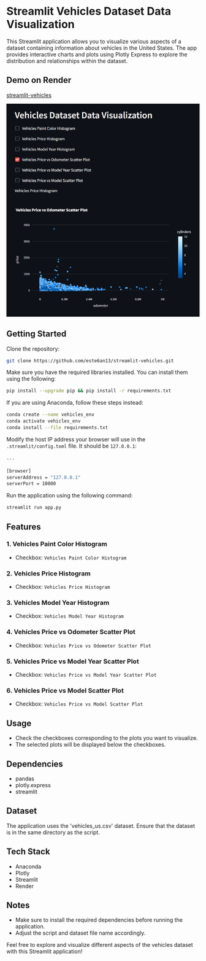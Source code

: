 # Streamlit Vehicles Dataset Data Visualization

This Streamlit application allows you to visualize various aspects of a dataset containing information about vehicles in the United States. The app provides interactive charts and plots using Plotly Express to explore the distribution and relationships within the dataset.

## Demo on Render

[streamlit-vehicles](https://streamlit-vehicles.onrender.com/)


![alt text](fig/image.png)


## Getting Started

Clone the repository:

```sh
git clone https://github.com/este6an13/streamlit-vehicles.git
```

Make sure you have the required libraries installed. You can install them using the following:

```sh
pip install --upgrade pip && pip install -r requirements.txt
```

If you are using Anaconda, follow these steps instead:

```sh
conda create --name vehicles_env
conda activate vehicles_env
conda install --file requirements.txt
```

Modify the host IP address your browser will use in the `.streamlit/config.toml` file. It should be `127.0.0.1`:

```sh
...

[browser]
serverAddress = "127.0.0.1"
serverPort = 10000
```

Run the application using the following command:

```bash
streamlit run app.py
```

## Features

### 1. Vehicles Paint Color Histogram
   - Checkbox: `Vehicles Paint Color Histogram`

### 2. Vehicles Price Histogram
   - Checkbox: `Vehicles Price Histogram`

### 3. Vehicles Model Year Histogram
   - Checkbox: `Vehicles Model Year Histogram`

### 4. Vehicles Price vs Odometer Scatter Plot
   - Checkbox: `Vehicles Price vs Odometer Scatter Plot`

### 5. Vehicles Price vs Model Year Scatter Plot
   - Checkbox: `Vehicles Price vs Model Year Scatter Plot`

### 6. Vehicles Price vs Model Scatter Plot
   - Checkbox: `Vehicles Price vs Model Scatter Plot`

## Usage

- Check the checkboxes corresponding to the plots you want to visualize.
- The selected plots will be displayed below the checkboxes.

## Dependencies

- pandas
- plotly.express
- streamlit

## Dataset

The application uses the 'vehicles_us.csv' dataset. Ensure that the dataset is in the same directory as the script.

## Tech Stack

- Anaconda
- Plotly
- Streamlit
- Render

## Notes

- Make sure to install the required dependencies before running the application.
- Adjust the script and dataset file name accordingly.

Feel free to explore and visualize different aspects of the vehicles dataset with this Streamlit application!
